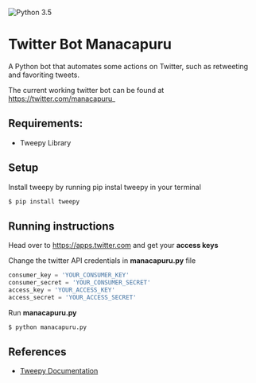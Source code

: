 ![Python 3.5](https://img.shields.io/badge/python-3.5-blue.svg)

# Twitter Bot Manacapuru

A Python bot that automates some actions on Twitter, such as retweeting and favoriting tweets.

The current working twitter bot can be found at https://twitter.com/manacapuru_

## Requirements:

* Tweepy Library


## Setup

Install tweepy by running pip instal tweepy in your terminal

``` sh
$ pip install tweepy
```


## Running instructions

Head over to <https://apps.twitter.com> and get your **access keys**

Change the twitter API credentials in **manacapuru.py** file

``` python
consumer_key = 'YOUR_CONSUMER_KEY'
consumer_secret = 'YOUR_CONSUMER_SECRET'
access_key = 'YOUR_ACCESS_KEY'
access_secret = 'YOUR_ACCESS_SECRET'
```

Run **manacapuru.py**

``` sh
$ python manacapuru.py
```

## References

* [Tweepy Documentation](http://docs.tweepy.org/en/v3.5.0/index.html)